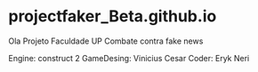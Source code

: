 # projectfaker_Beta.github.io

Ola Projeto Faculdade UP
Combate contra fake news

Engine: construct 2
GameDesing: Vinicius Cesar
Coder: Eryk Neri
